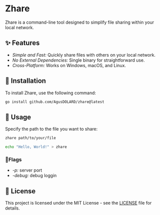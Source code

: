# Zhare

Zhare is a command-line tool designed to simplify file sharing within your local network.

## ✨ Features

- *Simple and Fast:* Quickly share files with others on your local network.
- *No External Dependencies:* Single binary for straightforward use.
- *Cross-Platform:* Works on Windows, macOS, and Linux.

## 🚀 Installation

To install Zhare, use the following command:

```sh
go install github.com/AgusDOLARD/zhare@latest
```

## 📝 Usage

Specify the path to the file you want to share:

```sh
zhare path/to/your/file
```

```sh
echo "Hello, World!" > zhare
```

### 🚩Flags

- _-p:_ server port
- _-debug:_ debug loggin

## 📜 License

This project is licensed under the MIT License - see the [LICENSE](LICENSE) file for details.
